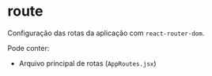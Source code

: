 # route

Configuração das rotas da aplicação com `react-router-dom`.

Pode conter:
- Arquivo principal de rotas (`AppRoutes.jsx`)
